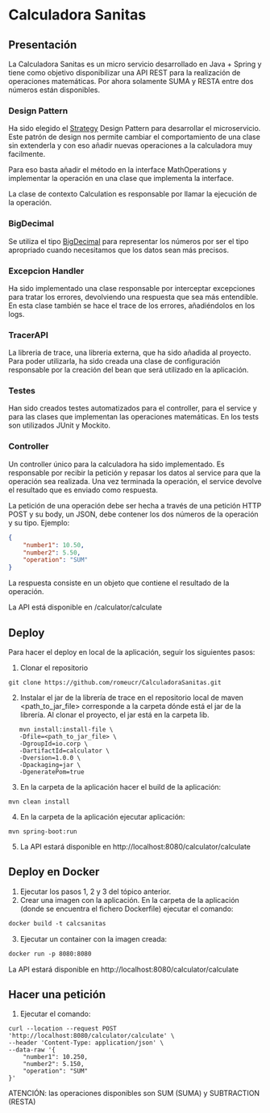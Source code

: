 # Calculadora Sanitas

## Presentación
La Calculadora Sanitas es un micro servicio desarrollado en Java + Spring y tiene como
objetivo disponibilizar una API REST para la realización de operaciones matemáticas.
Por ahora solamente SUMA y RESTA entre dos números están disponibles.

### Design Pattern
Ha sido elegido el [Strategy](https://refactoring.guru/es/design-patterns/strategy/java/example) Design Pattern para desarrollar el microservicio.
Este patrón de design nos permite cambiar el comportamiento de una clase sin extenderla y con eso añadir nuevas operaciones a la calculadora muy facilmente.

Para eso basta añadir el método en la interface MathOperations y implementar la operación en una clase que implementa la interface.

La clase de contexto Calculation es responsable por llamar la ejecución de la operación.

### BigDecimal
Se utiliza el tipo [BigDecimal](https://docs.oracle.com/javase/7/docs/api/java/math/BigDecimal.html) para
representar los números por ser el tipo apropriado cuando necesitamos que los datos sean más precisos.

### Excepcion Handler
Ha sido implementado una clase responsable por interceptar excepciones para tratar los errores, devolviendo una respuesta
que sea más entendible. En esta clase también se hace el trace de los errores, añadiéndolos en los logs.

### TracerAPI
La libreria de trace, una libreria externa, que ha sido añadida al proyecto. Para poder utilizarla, ha sido creada una clase de
configuración responsable por la creación del bean que será utilizado en la aplicación.

### Testes
Han sido creados testes automatizados para el controller, para el service y para las clases que implementan las operaciones
matemáticas. En los tests son utilizados JUnit y Mockito.

### Controller
Un controller único para la calculadora ha sido implementado. Es responsable por recibir la petición y repasar los
datos al service para que la operación sea realizada. Una vez terminada la operación, el service devolve el
resultado que es enviado como respuesta.

La petición de una operación debe ser hecha a través de una petición HTTP POST y su body, un JSON, debe contener los dos
números de la operación y su tipo. Ejemplo:
````json
{
    "number1": 10.50,
    "number2": 5.50,
    "operation": "SUM"
}
````
La respuesta consiste en un objeto que contiene el resultado de la operación.

La API está disponible en /calculator/calculate

## Deploy
Para hacer el deploy en local de la aplicación, seguir los siguientes pasos:
1) Clonar el repositorio
```shell
git clone https://github.com/romeucr/CalculadoraSanitas.git
```
2) Instalar el jar de la librería de trace en el repositorio local de maven <path_to_jar_file> corresponde
   a la carpeta dónde está el jar de la librería. Al clonar el proyecto, el jar está en la carpeta lib.
```shell
   mvn install:install-file \
   -Dfile=<path_to_jar_file> \
   -DgroupId=io.corp \
   -DartifactId=calculator \
   -Dversion=1.0.0 \
   -Dpackaging=jar \
   -DgeneratePom=true
```
3) En la carpeta de la aplicación hacer el build de la aplicación:
````shell
mvn clean install
````
4) En la carpeta de la aplicación ejecutar aplicación:
````shell
mvn spring-boot:run
````

5) La API estará disponible en http://localhost:8080/calculator/calculate
## Deploy en Docker
1) Ejecutar los pasos 1, 2 y 3 del tópico anterior.
2) Crear una imagen con la aplicación. En la carpeta de la aplicación (donde se encuentra el fichero Dockerfile)
   ejecutar el comando:
````dockerfile
docker build -t calcsanitas
````
3) Ejecutar un container con la imagen creada:
````dockerfile
docker run -p 8080:8080
````
La API estará disponible en http://localhost:8080/calculator/calculate

## Hacer una petición
1) Ejecutar el comando:
````shell
curl --location --request POST 'http://localhost:8080/calculator/calculate' \
--header 'Content-Type: application/json' \
--data-raw '{
    "number1": 10.250,
    "number2": 5.150,
    "operation": "SUM"
}'
````
ATENCIÓN: las operaciones disponibles son SUM (SUMA) y SUBTRACTION (RESTA)